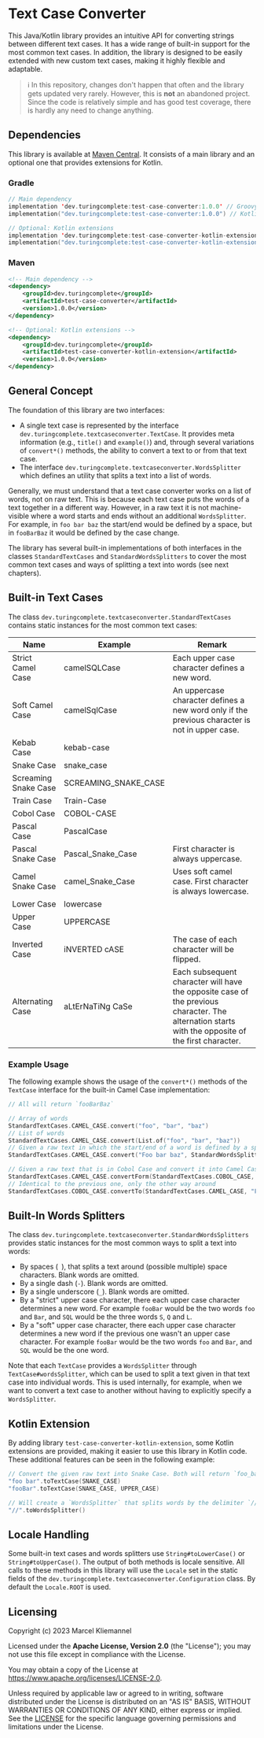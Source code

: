 # Text Case Converter

This Java/Kotlin library provides an intuitive API for converting strings between different text cases. It has a wide range of built-in support for the most common text cases. In addition, the library is designed to be easily extended with new custom text cases, making it highly flexible and adaptable.

> ℹ️ In this repository, changes don't happen that often and the library gets updated very rarely. However, this is **not** an abandoned project. Since the code is relatively simple and has good test coverage, there is hardly any need to change anything.

## Dependencies

This library is available at [Maven Central](https://mvnrepository.com/artifact/dev.turingcomplete/text-case-converter). It consists of a main library and an optional one that provides extensions for Kotlin. 

### Gradle

```kotlin
// Main dependency
implementation 'dev.turingcomplete:test-case-converter:1.0.0' // Groovy build script
implementation("dev.turingcomplete:test-case-converter:1.0.0") // Kotlin build script

// Optional: Kotlin extensions
implementation 'dev.turingcomplete:test-case-converter-kotlin-extension:1.0.0' // Groovy build script
implementation("dev.turingcomplete:test-case-converter-kotlin-extension:1.0.0") // Kotlin build script
```

### Maven

```xml
<!-- Main dependency -->
<dependency>
    <groupId>dev.turingcomplete</groupId>
    <artifactId>test-case-converter</artifactId>
    <version>1.0.0</version>
</dependency>

<!-- Optional: Kotlin extensions -->
<dependency>
    <groupId>dev.turingcomplete</groupId>
    <artifactId>test-case-converter-kotlin-extension</artifactId>
    <version>1.0.0</version>
</dependency>
```

## General Concept

The foundation of this library are two interfaces:

- A single text case is represented by the interface `dev.turingcomplete.textcaseconverter.TextCase`. It provides meta information (e.g., `title()` and `example()`) and, through several variations of `convert*()` methods, the ability to convert a text to or from that text case.
- The interface `dev.turingcomplete.textcaseconverter.WordsSplitter` which defines an utility that splits a text into a list of words. 

Generally, we must understand that a text case converter works on a list of words, not on raw text. This is because each text case puts the words of a text together in a different way. However, in a raw text it is not machine-visible where a word starts and ends without an additional `WordsSplitter`. For example, in `foo bar baz` the start/end would be defined by a space, but in `fooBarBaz` it would be defined by the case change.

The library has several built-in implementations of both interfaces in the classes `StandardTextCases` and `StandardWordsSplitters` to cover the most common text cases and ways of splitting a text into words (see next chapters).

## Built-in Text Cases

The class `dev.turingcomplete.textcaseconverter.StandardTextCases` contains static instances for the most common text cases:

| Name                 | Example              | Remark                                                                                                                                            |
|----------------------|----------------------|---------------------------------------------------------------------------------------------------------------------------------------------------|
| Strict Camel Case    | camelSQLCase         | Each upper case character defines a new word.                                                                                                     |
| Soft Camel Case      | camelSqlCase         | An uppercase character defines a new word only if the previous character is not in upper case.                                                    |
| Kebab Case           | kebab-case           |                                                                                                                                                   |
| Snake Case           | snake_case           |                                                                                                                                                   |
| Screaming Snake Case | SCREAMING_SNAKE_CASE |                                                                                                                                                   |
| Train Case           | Train-Case           |                                                                                                                                                   |
| Cobol Case           | COBOL-CASE           |                                                                                                                                                   |
| Pascal Case          | PascalCase           |                                                                                                                                                   |
| Pascal Snake Case    | Pascal_Snake_Case    | First character is always uppercase.                                                                                                              |
| Camel Snake Case     | camel_Snake_Case     | Uses soft camel case. First character is always lowercase.                                                                                        |
| Lower Case           | lowercase            |                                                                                                                                                   |
| Upper Case           | UPPERCASE            |                                                                                                                                                   |
| Inverted Case        | iNVERTED cASE        | The case of each character will be flipped.                                                                                                       |
| Alternating Case     | aLtErNaTiNg CaSe     | Each subsequent character will have the opposite case of the previous character. The alternation starts with the opposite of the first character. |

### Example Usage

The following example shows the usage of the `convert*()` methods of the `TextCase` interface for the built-in Camel Case implementation:

```kotlin
// All will return `fooBarBaz`

// Array of words
StandardTextCases.CAMEL_CASE.convert("foo", "bar", "baz")
// List of words
StandardTextCases.CAMEL_CASE.convert(List.of("foo", "bar", "baz"))
// Given a raw text in which the start/end of a word is defined by a space
StandardTextCases.CAMEL_CASE.convert("Foo bar baz", StandardWordsSplitters.SPACE)

// Given a raw text that is in Cobol Case and convert it into Camel Case
StandardTextCases.CAMEL_CASE.convertForm(StandardTextCases.COBOL_CASE, "FOO-BAR-BAZ")
// Identical to the previous one, only the other way around
StandardTextCases.COBOL_CASE.convertTo(StandardTextCases.CAMEL_CASE, "FOO-BAR-BAZ")
```

## Built-In Words Splitters

The class `dev.turingcomplete.textcaseconverter.StandardWordsSplitters` provides static instances for the most common ways to split a text into words:

- By spaces (` `), that splits a text around (possible multiple) space characters. Blank words are omitted.
- By a single dash (`-`). Blank words are omitted.
- By a single underscore (`_`). Blank words are omitted.
- By a "strict" upper case character, there each upper case character determines a new word. For example `fooBar` would be the two words `foo` and `Bar`, and `SQL` would be the three words `S`, `Q` and `L`.
- By a "soft" upper case character, there each upper case character determines a new word if the previous one wasn't an upper case character. For example `fooBar` would be the two words `foo` and `Bar`, and `SQL` would be the one word.

Note that each `TextCase` provides a `WordsSplitter` through `TextCase#wordsSplitter`, which can be used to split a text given in that text case into individual words. This is used internally, for example, when we want to convert a text case to another without having to explicitly specify a `WordsSplitter`.

## Kotlin Extension

By adding library `test-case-converter-kotlin-extension`, some Kotlin extensions are provided, making it easier to use this library in Kotlin code. These additional features can be seen in the following example:

```kotlin
// Convert the given raw text into Snake Case. Both will return `foo_bar`.
"foo bar".toTextCase(SNAKE_CASE)
"fooBar".toTextCase(SNAKE_CASE, UPPER_CASE)

// Will create a `WordsSplitter` that splits words by the delimiter `//`.
"//".toWordsSplitter()
```

## Locale Handling

Some built-in text cases and words splitters use `String#toLowerCase()` or `String#toUpperCase()`. The output of both methods is locale sensitive. All calls to these methods in this library will use the `Locale` set in the static fields of the `dev.turingcomplete.textcaseconverter.Configuration` class. By default the `Locale.ROOT` is used.

## Licensing

Copyright (c) 2023 Marcel Kliemannel

Licensed under the **Apache License, Version 2.0** (the "License"); you may not use this file except in compliance with the License.

You may obtain a copy of the License at <https://www.apache.org/licenses/LICENSE-2.0>.

Unless required by applicable law or agreed to in writing, software distributed under the License is distributed on an "AS IS" BASIS, WITHOUT WARRANTIES OR CONDITIONS OF ANY KIND, either express or implied. See the [LICENSE](./LICENSE) for the specific language governing permissions and limitations under the License.
